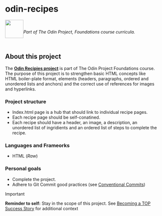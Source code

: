 # odin-recipes
<div><img style = "float: inline-start" src=https://www.theodinproject.com/mstile-310x310.png width=60 heigh=60 alignment="left">
<br>
<p><i>Part of The Odin Project, Foundations course curricula.</i></p></div>
<br>

## About this project

The [**Odin Recipies project**](https://www.theodinproject.com/lessons/foundations-recipes) is part of The Odin Project Foundations course. The purpose of this project is to strengthen basic HTML concepts like HTML boiler-plate format, elements (headers, paragraphs, ordered and unordered lists and anchors) and the correct use of references for images and hyperlinks.

### Project structure
- Index.html page is a hub that should link to individual recipe pages.
- Each recipe page should be self-conatined.
- Each recipe should have a header, an image, a description, an unordered list of ingridients and an ordered list of steps to complete the recipe.


### Languages and Frameorks
- HTML (*Raw*)

### Personal goals
- Complete the project.
- Adhere to Git Commit good practices (see [Conventional Commits](https://www.conventionalcommits.org/en/v1.0.0/))

>[!IMPORTANT]
> **Reminder to self:** Stay in the scope of this project. See [Becoming a TOP Success Story](https://dev.to/theodinproject/learning-code-f56) for additional context